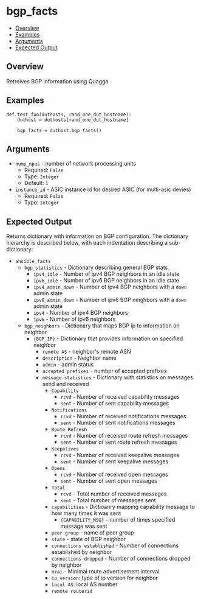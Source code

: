 # bgp_facts

- [Overview](#overview)
- [Examples](#examples)
- [Arguments](#arguments)
- [Expected Output](#expected-output)

## Overview
Retreives BGP information using Quagga

## Examples
```
def test_fun(duthosts, rand_one_dut_hostname):
    duthost = duthosts[rand_one_dut_hostname]

    bgp_facts = duthost.bgp_facts()
```

## Arguments
- `nump_npus` - number of network processing units
    - Required: `False`
    - Type: `Integer`
    - Default: `1`
- `instance_id` - ASIC instance id for desired ASIC (for multi-asic devies)
    - Required: `False`
    - Type: `Integer`

## Expected Output
Returns dictionary with information on BGP configuration. The dictionary hierarchy is described below, with each indentation describing a sub-dictionary:

- `ansible_facts`
    - `bgp_statistics` - Dictionary describing general BGP stats
        - `ipv4_idle` - Number of ipv4 BGP neighbors in an idle state
        - `ipv6_idle` - Number of ipv6 BGP neighbors in an idle state
        - `ipv4_admin_down` - Number of ipv4 BGP neighbors with a `down` admin state
        - `ipv6_admin_down` - Number of ipv6 BGP neighbors with a `down` admin state
        - `ipv4` - Number of ipv4 BGP neighbors
        - `ipv6` - Number of ipv6 neighbors
    - `bgp_neighbors` - Dictionary that maps BGP ip to information on neighbor
        - `{BGP_IP}` - Dictionary that provides information on specified neighbor
            - `remote AS` - neighbor's remote ASN
            - `description` - Neighbor name
            - `admin` - admin status
            - `accepted prefixes` - number of accepted prefixes
            - `message statistics` - Dictionary with statistics on messages send and received
                - `Capability`
                    - `rcvd` - Number of received capability messages
                    - `sent` - Number of sent capability messages
                - `Notifications`
                    - `rcvd` - Number of received notifications messages
                    - `sent` - Number of sent notifications messages
                - `Route Refresh`
                    - `rcvd` - Number of received route refresh messages
                    - `sent` - Number of sent route refresh messages
                - `Keepalives`
                    - `rcvd` - Number of received keepalive messages
                    - `sent` - Number of sent keepalive messages
                - `Opens`
                    - `rcvd` - Number of received open messages
                    - `sent` - Number of sent open messages
                - `Total`
                    - `rcvd` - Total number of received messages
                    - `sent` - Total number of messages sent
                - `capabilities` - Dictioanry mapping capability message to how many times it was sent
                    - `{CAPABILITY_MSG}` - number of times specified message was sent
                - `peer group` - name of peer group
                - `state` - state of BGP neighbor
                - `connections established` - Number of connections established by neighbor
                - `connections dropped` - Number of connections dropped by neighbor
                - `mrai` - Minimal route advertisement interval
                - `ip_version`: type of ip version for neighbor
                - `local AS`: local AS number
                - `remote routerid`
